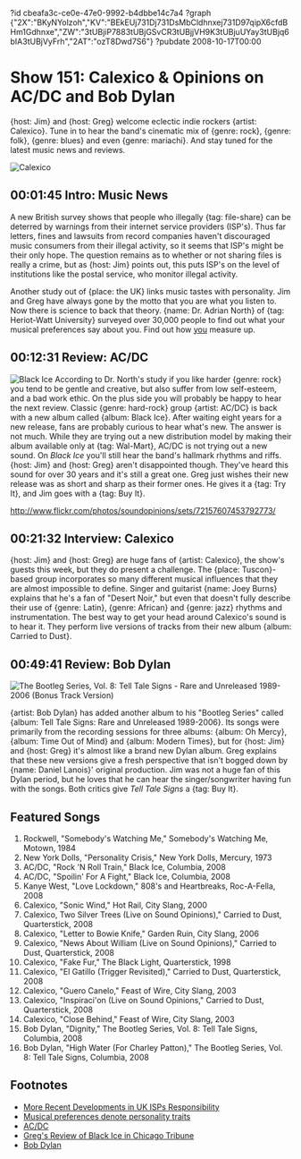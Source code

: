 ?id cbeafa3c-ce0e-47e0-9992-b4dbbe14c7a4
?graph {"2X":"BKyNYolzoh","KV":"BEkEUj731Dj731DsMbCldhnxej731D97qipX6cfdBHm1Gdhnxe","ZW":"3tUBjiP7883tUBjGSvCR3tUBjjVH9K3tUBjuUYay3tUBjq6bIA3tUBjVyFrh","2AT":"ozT8Dwd7S6"}
?pubdate 2008-10-17T00:00
# Show 151: Calexico & Opinions on AC/DC and Bob Dylan
{host: Jim} and {host: Greg} welcome eclectic indie rockers {artist: Calexico}. Tune in to hear the band's cinematic mix of {genre: rock}, {genre: folk}, {genre: blues} and even {genre: mariachi}. And stay tuned for the latest music news and reviews.

![Calexico](https://static.soundopinions.org/images/2008/calexico.jpg)

## 00:01:45 Intro: Music News
A new British survey shows that people who illegally {tag: file-share} can be deterred by warnings from their internet service providers (ISP's). Thus far letters, fines and lawsuits from record companies haven't discouraged music consumers from their illegal activity, so it seems that ISP's might be their only hope. The question remains as to whether or not sharing files is really a crime, but as {host: Jim} points out, this puts ISP's on the level of institutions like the postal service, who monitor illegal activity.

Another study out of {place: the UK} links music tastes with personality. Jim and Greg have always gone by the motto that you are what you listen to. Now there is science to back that theory. {name: Dr. Adrian North} of {tag: Heriot-Watt University} surveyed over 30,000 people to find out what your musical preferences say about you. Find out how [you](http://news.bbc.co.uk/2/hi/uk_news/scotland/7598549.stm#style) measure up.

## 00:12:31 Review: AC/DC
![Black Ice](https://static.soundopinions.org/assets/151/KV0.jpg)
According to Dr. North's study if you like harder {genre: rock} you tend to be gentle and creative, but also suffer from low self-esteem, and a bad work ethic. On the plus side you will probably be happy to hear the next review. Classic {genre: hard-rock} group {artist: AC/DC} is back with a new album called {album: Black Ice}. After waiting eight years for a new release, fans are probably curious to hear what's new. The answer is not much. While they are trying out a new distribution model by making their album available only at {tag: Wal-Mart}, AC/DC is not trying out a new sound. On *Black Ice* you'll still hear the band's hallmark rhythms and riffs. {host: Jim} and {host: Greg} aren't disappointed though. They've heard this sound for over 30 years and it's still a great one. Greg just wishes their new release was as short and sharp as their former ones. He gives it a {tag: Try It}, and Jim goes with a {tag: Buy It}.

http://www.flickr.com/photos/soundopinions/sets/72157607453792773/

## 00:21:32 Interview: Calexico
{host: Jim} and {host: Greg} are huge fans of {artist: Calexico}, the show's guests this week, but they do present a challenge. The {place: Tuscon}-based group incorporates so many different musical influences that they are almost impossible to define. Singer and guitarist {name: Joey Burns} explains that he's a fan of  "Desert Noir," but even that doesn't fully describe their use of {genre: Latin}, {genre: African} and {genre: jazz} rhythms and instrumentation. The best way to get your head around Calexico's sound is to hear it. They perform live versions of tracks from their new album {album: Carried to Dust}.

## 00:49:41 Review: Bob Dylan
![The Bootleg Series, Vol. 8: Tell Tale Signs - Rare and Unreleased 1989-2006 (Bonus Track Version)](https://static.soundopinions.org/assets/151/2AT0.jpg)

{artist: Bob Dylan} has added another album to his "Bootleg Series" called {album: Tell Tale Signs: Rare and Unreleased 1989-2006}. Its songs were primarily from the recording sessions for three albums: {album: Oh Mercy}, {album: Time Out of Mind} and {album: Modern Times}, but for {host: Jim} and {host: Greg} it's almost like a brand new Dylan album. Greg explains that these new versions give a fresh perspective that isn't bogged down by {name: Daniel Lanois}' original production. Jim was not a huge fan of this Dylan period, but he loves that he can hear the singer/songwriter having fun with the songs. Both critics give *Tell Tale Signs* a {tag: Buy It}.

## Featured Songs
1. Rockwell, "Somebody's Watching Me," Somebody's Watching Me, Motown, 1984
2. New York Dolls, "Personality Crisis," New York Dolls, Mercury, 1973
3. AC/DC, "Rock 'N Roll Train," Black Ice, Columbia, 2008
4. AC/DC, "Spoilin' For A Fight," Black Ice, Columbia, 2008
5. Kanye West, "Love Lockdown," 808's and Heartbreaks, Roc-A-Fella, 2008
6. Calexico, "Sonic Wind," Hot Rail, City Slang, 2000 
7. Calexico, Two Silver Trees (Live on Sound Opinions)," Carried to Dust, Quarterstick, 2008 
8. Calexico, "Letter to Bowie Knife," Garden Ruin, City Slang, 2006
9. Calexico, "News About William (Live on Sound Opinions)," Carried to Dust, Quarterstick, 2008 
10. Calexico, "Fake Fur," The Black Light, Quarterstick, 1998
11. Calexico, "El Gatillo (Trigger Revisited)," Carried to Dust, Quarterstick, 2008
12. Calexico, "Guero Canelo," Feast of Wire, City Slang, 2003
13. Calexico, "Inspiraci'on (Live on Sound Opinions," Carried to Dust, Quarterstick, 2008
14. Calexico, "Close Behind," Feast of Wire, City Slang, 2003
15. Bob Dylan, "Dignity," The Bootleg Series, Vol. 8: Tell Tale Signs, Columbia, 2008
16. Bob Dylan, "High Water (For Charley Patton)," The Bootleg Series, Vol. 8: Tell Tale Signs, Columbia, 2008

## Footnotes
- [More Recent Developments in UK ISPs Responsibility](https://torrentfreak.com/uk-isps-agree-to-send-out-music-movie-piracy-warnings-140509/)
- [Musical preferences denote personality traits](http://news.bbc.co.uk/2/hi/uk_news/scotland/7598549.stm#style)
- [AC/DC](http://www.acdc.com/)
- [Greg's Review of Black Ice in Chicago Tribune](http://articles.chicagotribune.com/2008-10-19/news/0810170107_1_black-ice-malcolm-young-angus-young)
- [Bob Dylan](http://www.bobdylan.com/us/home)
